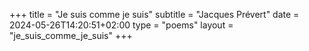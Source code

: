 +++
title = "Je suis comme je suis"
subtitle = "Jacques Prévert"
date = 2024-05-26T14:20:51+02:00
type = "poems"
layout = "je_suis_comme_je_suis"
+++

